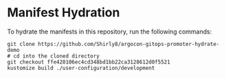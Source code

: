 # Manifest Hydration

To hydrate the manifests in this repository, run the following commands:

```shell
git clone https://github.com/Shirly8/argocon-gitops-promoter-hydrate-demo
# cd into the cloned directory
git checkout ffe420106ec4cd348bd1bb22ca3128612d0f5521
kustomize build ./user-configuration/development
```

